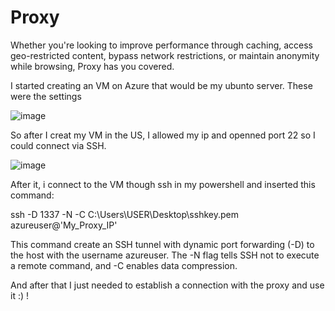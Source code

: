 # Proxy
Whether you're looking to improve performance through caching, access geo-restricted content, bypass network restrictions, or maintain anonymity while browsing, Proxy has you covered.

I started creating an VM on Azure that would be my ubunto server. These were the settings

![image](https://github.com/ViniCatureba/Proxy/assets/85119844/9312c05e-5db4-4359-8aa6-65c8640e0ff5)

So after I creat my VM in the US, I allowed my ip and openned port 22 so I could connect via SSH.

![image](https://github.com/ViniCatureba/Proxy/assets/85119844/9b463227-7628-4016-82d0-ef1034af9972)

After it, i connect to the VM though ssh in my powershell and inserted this command:

ssh -D 1337 -N -C C:\Users\USER\Desktop\sshkey.pem azureuser@'My_Proxy_IP'

This command create an SSH tunnel with dynamic port forwarding (-D) to the host with the username azureuser. The -N flag tells SSH not to execute a remote command, and -C enables data compression.

And after that I just needed to establish a connection with the proxy and use it :) !


